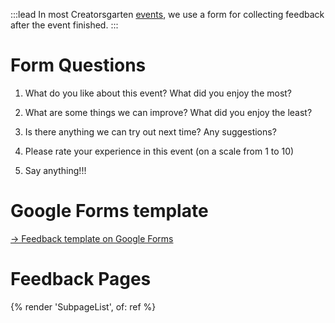 :::lead
In most Creatorsgarten [events](/events), we use a form for collecting feedback after the event finished.
:::

# Form Questions

1. What do you like about this event? What did you enjoy the most?

2. What are some things we can improve? What did you enjoy the least?

3. Is there anything we can try out next time? Any suggestions?

4. Please rate your experience in this event (on a scale from 1 to 10)

5. Say anything!!!

# Google Forms template

[&rarr; Feedback template on Google Forms](https://docs.google.com/forms/d/e/1FAIpQLScKIdMybaZNWKYhO5nOxzBgM-YzPagF27qlTJarVe3yvHXKEg/viewform?usp=sf_link)

# Feedback Pages

{% render 'SubpageList', of: ref %}